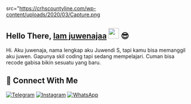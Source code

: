 src="https://crhscountyline.com/wp-content/uploads/2020/03/Capture.png</a>&nbsp;&nbsp;</p>
## Hello There, [Iam juwenajaa](https://instagram.com/juwendy_s) <img src="https://github.com/TheDudeThatCode/TheDudeThatCode/blob/master/Assets/Hi.gif" width="29px"> :sunglasses:


Hi. Aku juwenaja, nama lengkap aku Juwendi S, tapi kamu bisa memanggil aku juwen. Gapunya skil coding tapi sedang mempelajari. Cuman bisa recode gabisa bikin sesuatu yang baru.
<br>
## &#x1F919; Connect With Me
[![Telegram](https://img.shields.io/badge/Telegram-%230088cc.svg?&style=for-the-badge&logo=telegram&logoColor=white)](https://t.me/itsnothingnow)
[![Instagram](https://img.shields.io/badge/Instagram-E4405F?style=for-the-badge&logo=instagram&logoColor=white)](https://instagram.com/juwendy_s)
[![WhatsApp](https://img.shields.io/badge/WhatsApp-25D366?style=for-the-badge&logo=whatsapp&logoColor=white)](https://wa.me/6289635687240)
